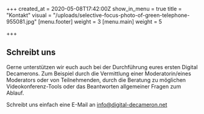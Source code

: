 +++
created_at = 2020-05-08T17:42:00Z
show_in_menu = true
title = "Kontakt"
visual = "/uploads/selective-focus-photo-of-green-telephone-955081.jpg"
[menu.footer]
weight = 3
[menu.main]
weight = 5

+++
## Schreibt uns

Gerne unterstützen wir euch auch bei der Durchführung eures ersten Digital Decamerons.  Zum Beispiel durch die Vermittlung einer Moderatorin/eines Moderators oder von Teilnehmenden, durch die Beratung zu möglichen Videokonferenz-Tools oder das Beantworten allgemeiner Fragen zum Ablauf.

Schreibt uns einfach eine E-Mail an info@digital-decameron.net